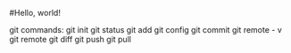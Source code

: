#Hello, world!

git commands:
git init
git status
git add
git config
git commit
git remote - v
git remote
git diff
git push
git pull
